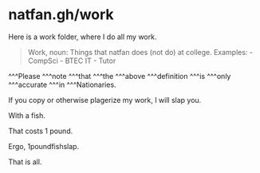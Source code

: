 # natfan.gh/work

Here is a work folder, where I do all my work.

> Work, noun:
	Things that natfan does (not do) at college.
	Examples:
		- CompSci
		- BTEC IT
		- Tutor

^^^Please ^^^note ^^^that ^^^the ^^^above ^^^definition ^^^is ^^^only ^^^accurate ^^^in ^^^Nationaries.

If you copy or otherwise plagerize my work, I will slap you.

With a fish.

That costs 1 pound.

Ergo, 1poundfishslap.

That is all.
